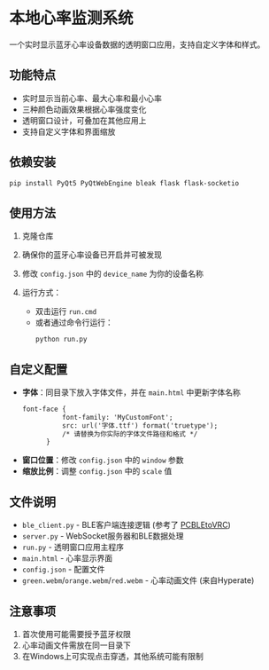 # 本地心率监测系统

一个实时显示蓝牙心率设备数据的透明窗口应用，支持自定义字体和样式。

## 功能特点

- 实时显示当前心率、最大心率和最小心率
- 三种颜色动画效果根据心率强度变化
- 透明窗口设计，可叠加在其他应用上
- 支持自定义字体和界面缩放

## 依赖安装

```bash
pip install PyQt5 PyQtWebEngine bleak flask flask-socketio
```

## 使用方法

1. 克隆仓库

2. 确保你的蓝牙心率设备已开启并可被发现

3. 修改 `config.json` 中的 `device_name` 为你的设备名称

4. 运行方式：
   - 双击运行 `run.cmd`
   - 或者通过命令行运行：
     ```bash
     python run.py
     ```

## 自定义配置

- **字体**：同目录下放入字体文件，并在 `main.html` 中更新字体名称
  ```html
  font-face {
            font-family: 'MyCustomFont';
            src: url('字体.ttf') format('truetype');
            /* 请替换为你实际的字体文件路径和格式 */
        }
  ```
- **窗口位置**：修改 `config.json` 中的 `window` 参数
- **缩放比例**：调整 `config.json` 中的 `scale` 值

## 文件说明

- `ble_client.py` - BLE客户端连接逻辑 (参考了 [PCBLEtoVRC](https://github.com/SinkStarUR/PCBLEtoVRC))
- `server.py` - WebSocket服务器和BLE数据处理
- `run.py` - 透明窗口应用主程序
- `main.html` - 心率显示界面
- `config.json` - 配置文件
- `green.webm`/`orange.webm`/`red.webm` - 心率动画文件 (来自Hyperate)

## 注意事项

1. 首次使用可能需要授予蓝牙权限
2. 心率动画文件需放在同一目录下
3. 在Windows上可实现点击穿透，其他系统可能有限制
